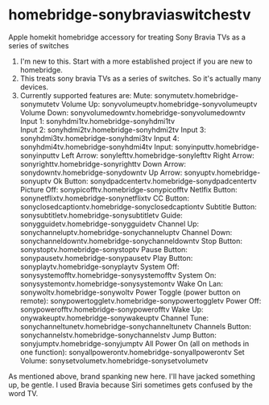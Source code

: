 # homebridge-sonybraviaswitchestv
Apple homekit homebridge accessory for treating Sony Bravia TVs as a series of switches

1. I'm new to this.  Start with a more established project if you are new to homebridge.
2. This treats sony bravia TVs as a series of switches.  So it's actually many devices.
3. Currently supported features are:
Mute: sonymutetv.homebridge-sonymutetv
Volume Up: sonyvolumeuptv.homebridge-sonyvolumeuptv
Volume Down: sonyvolumedowntv.homebridge-sonyvolumedowntv
Input 1: sonyhdmi1tv.homebridge-sonyhdmi1tv<br>
Input 2: sonyhdmi2tv.homebridge-sonyhdmi2tv
Input 3: sonyhdmi3tv.homebridge-sonyhdmi3tv
Input 4: sonyhdmi4tv.homebridge-sonyhdmi4tv
Input: sonyinputtv.homebridge-sonyinputtv
Left Arrow: sonylefttv.homebridge-sonylefttv
Right Arrow: sonyrighttv.homebridge-sonyrighttv
Down Arrow: sonydowntv.homebridge-sonydowntv
Up Arrow: sonyuptv.homebridge-sonyuptv
Ok Button: sonydpadcentertv.homebridge-sonydpadcentertv
Picture Off: sonypicofftv.homebridge-sonypicofftv
Netlfix Button: sonynetflixtv.homebridge-sonynetflixtv
CC Button: sonyclosedcaptiontv.homebridge-sonyclosedcaptiontv
Subtitle Button: sonysubtitletv.homebridge-sonysubtitletv
Guide: sonygguidetv.homebridge-sonygguidetv
Channel Up: sonychanneluptv.homebridge-sonychanneluptv
Channel Down: sonychanneldowntv.homebridge-sonychanneldowntv
Stop Button: sonystoptv.homebridge-sonystoptv
Pause Button: sonypausetv.homebridge-sonypausetv
Play Button: sonyplaytv.homebridge-sonyplaytv
System Off: sonysystemofftv.homebridge-sonysystemofftv
System On: sonysystemontv.homebridge-sonysystemontv
Wake On Lan: sonywoltv.homebridge-sonywoltv
Power Toggle (power button on remote): sonypowertoggletv.homebridge-sonypowertoggletv
Power Off: sonypowerofftv.homebridge-sonypowerofftv
Wake Up: onywakeuptv.homebridge-sonywakeuptv
Channel Tune: sonychanneltunetv.homebridge-sonychanneltunetv
Channels Button: sonychannelstv.homebridge-sonychannelstv
Jump Button: sonyjumptv.homebridge-sonyjumptv
All Power On (all on methods in one function): sonyallpowerontv.homebridge-sonyallpowerontv
Set Volume: sonysetvolumetv.homebridge-sonysetvolumetv

As mentioned above, brand spanking new here.  I'll have jacked something up, be gentle.
I used Bravia because Siri sometimes gets confused by the word TV.






